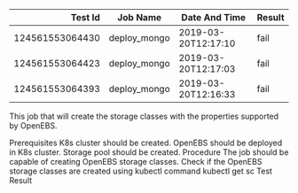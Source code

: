 |    Test Id    |  Job Name  |   Date And Time   |Result |
|--------------:|------------|-------------------|-------|
|124561553064430|deploy_mongo|2019-03-20T12:17:10|fail   |
|124561553064423|deploy_mongo|2019-03-20T12:17:03|fail   |
|124561553064393|deploy_mongo|2019-03-20T12:16:33|fail   |
This job that will create the storage classes with the properties supported by OpenEBS.

Prerequisites
K8s cluster should be created.
OpenEBS should be deployed in K8s cluster.
Storage pool should be created.
Procedure
The job should be capable of creating OpenEBS storage classes.
Check if the OpenEBS storage classes are created using kubectl command kubectl get sc
Test Result

